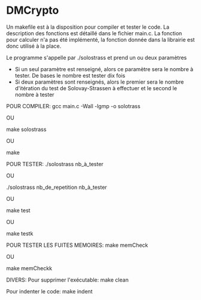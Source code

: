 # DMCrypto

Un makefile est à la disposition pour compiler et tester le code.
La description des fonctions est détaillé dans le fichier main.c.
La fonction pour calculer n'a pas été implémenté, la fonction donnée dans la librairie est donc utilisé à la place.

Le programme s'appelle par ./solostrass et prend un ou deux paramètres
- Si un seul paramètre est renseigné, alors ce paramètre sera le nombre à tester. De bases le nombre est tester dix fois
- Si deux paramètres sont renseignés, alors le premier sera le nombre d'itération du test de Solovay-Strassen à effectuer et le second le nombre à tester

POUR COMPILER:
gcc main.c -Wall -lgmp -o solotrass

OU

make solostrass

OU 

make





POUR TESTER:
./solostrass nb_à_tester

OU

./solostrass nb_de_repetition nb_à_tester

OU

make test

OU

make testk




POUR TESTER LES FUITES MEMOIRES:
make memCheck

OU

make memCheckk




DIVERS:
Pour supprimer l'exécutable:
make clean

Pour indenter le code:
make indent